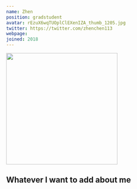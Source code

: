 ```yaml
---
name: Zhen
position: gradstudent
avatar: rEzuX6wqTUOplClEXenIZA_thumb_1205.jpg
twitter: https://twitter.com/zhenchen113
webpage:
joined: 2018
---
```


<img width="300" src="{{site.baseurl}}/images/people/{{page.avatar}}" data-action="zoom">

## Whatever I want to add about me
